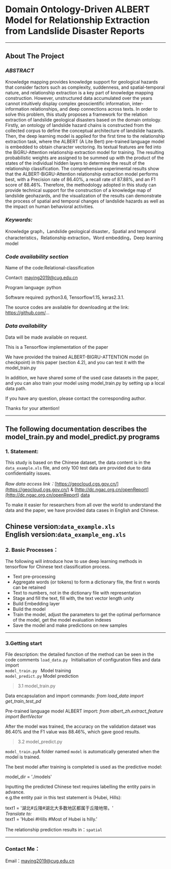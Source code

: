 # **Domain Ontology-Driven ALBERT Model for Relationship Extraction from Landslide Disaster Reports**

---
## **About The Project**
### **_ABSTRACT_**

Knowledge mapping provides knowledge support for geological hazards that consider factors such as complexity, suddenness, and spatial-temporal nature, and relationship extraction is a key part of knowledge mapping construction. However, unstructured data accumulated over the years cannot intuitively display complex geoscientific information, inter-information relationships, and deep connections across texts. In order to solve this problem, this study proposes a framework for the relation extraction of landslide geological disasters based on the domain ontology. Firstly, an ontology of landslide hazard chains is constructed from the collected corpus to define the conceptual architecture of landslide hazards. Then, the deep learning model is applied for the first time to the relationship extraction task, where the ALBERT (A Lite Bert) pre-trained language model is embedded to obtain character vectoring. Its textual features are fed into the BiGRU-Attention relationship extraction model for training. The resulting probabilistic weights are assigned to be summed up with the product of the states of the individual hidden layers to determine the result of the relationship classification. The comprehensive experimental results show that the ALBERT-BiGRU-Attention relationship extraction model performs best, with a Precision rate of 86.40%, a recall rate of 87.88%, and an F1 score of 88.46%. Therefore, the methodology adopted in this study can provide technical support for the construction of a knowledge map of landslide geohazards, and the visualization of the results can demonstrate the process of spatial and temporal changes of landslide hazards as well as the impact on human behavioral activities.

### _**Keywords:**_

Knowledge graph，Landslide geological disaster，Spatial and temporal characteristics，Relationship extraction，Word embedding，Deep learning model

### _Code availability section_

Name of the code:Relational-classification

Contact: maying2019@cug.edu.cn

Program language: python

Software required:  python3.6, Tensorflow1.15, keras2.3.1.

The source codes are available for downloading at the link: https://github.com/... 

### _Data availability_

Data will be made available on request.

This is a Tensorflow implementation of the paper <Domain Ontology-Driven ALBERT Model for Relationship Extraction from Landslide Disaster Reports>

We have provided the trained ALBERT-BIGRU-ATTENTION model (in checkpoint) in this paper (section 4.2), and you can test it with the model_train.py

In addition, we have shared some of the used case datasets in the paper, and you can also train your model using model_train.py by setting up a local data path.

If you have any question, please contact the corresponding author.

Thanks for your attention!

----

## **The following documentation describes the model_train.py and model_predict.py programs**


### **1. Statement:**

This study is based on the Chinese dataset, the data content is in the `data_example.xls` file, and only 100 test data are provided due to data confidentiality issues.
 
_Raw data access link：_[https://geocloud.cgs.gov.cn/](https://geocloud.cgs.gov.cn/) & [http://dc.ngac.org.cn/openReport](http://dc.ngac.org.cn/openReport) 
[data](data)

To make it easier for researchers from all over the world to understand the data and the paper, we have provided data cases in English and Chinese.

Chinese version:`data_example.xls`  
English version:`data_example_eng.xls`
---
### 2. Basic Processes：  

The following will introduce how to use deep learning methods in tensorflow for Chinese text classification process.
* Text pre-processing
* Aggregate words (or tokens) to form a dictionary file, the first n words can be retained
* Text to numbers, not in the dictionary file with representation
* Stage and fill the text, fill with, the text vector length unity
* Build Embedding layer
* Build the model
* Train the model, adjust the parameters to get the optimal performance of the model, get the model evaluation indexes
* Save the model and make predictions on new samples
----
### 3.Getting start
File description: the detailed function of the method can be seen in the code comments
`load_data.py `          Initialisation of configuration files and data import  
`model_train.py `        Model training  
`model_predict.py`       Model prediction
> 3.1 model_train.py  

Data encapsulation and import commands:
_from load_data import get_train_test_pd_

Pre-trained language model ALBERT import:
_from albert_zh.extract_feature import BertVector_ 

After the model was trained, the accuracy on the validation dataset was 86.40% and the F1 value was 88.46%, which gave good results.
> 3.2 model_predict.py  

`model_train.py`A folder named `model` is automatically generated when the model is trained.

The best model after training is completed is used as the predictive model: 

model_dir = './models'

Inputting the predicted Chinese text requires labelling the entity pairs in advance.  
e.g.the entity pair in this test statement is (Hubei, Hills):  

text1 = '湖北#丘陵#湖北大多数地区都属于丘陵地带。'  
_Translate to:_  
text1 = 'Hubei #Hills #Most of Hubei is hilly.'

The relationship prediction results in：`spatial` 

---
### **Contact Me：**
Email：maying2019@cug.edu.cn


